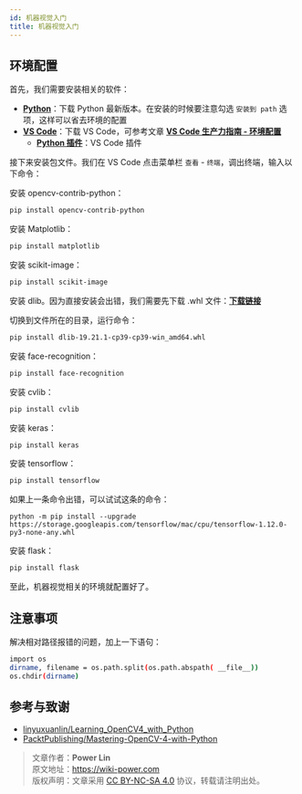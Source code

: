 ```yaml
---
id: 机器视觉入门
title: 机器视觉入门
---
```


## 环境配置

首先，我们需要安装相关的软件：

- [**Python**](https://www.python.org/downloads/)：下载 Python 最新版本。在安装的时候要注意勾选 `安装到 path` 选项，这样可以省去环境的配置
- [**VS Code**](https://code.visualstudio.com/)：下载 VS Code，可参考文章 [**VS Code 生产力指南 - 环境配置**](https://wiki-power.com/VSCode%E7%94%9F%E4%BA%A7%E5%8A%9B%E6%8C%87%E5%8D%97-%E7%8E%AF%E5%A2%83%E9%85%8D%E7%BD%AE)
  - [**Python 插件**](https://marketplace.visualstudio.com/items?itemName=ms-python.python)：VS Code 插件

接下来安装包文件。我们在 VS Code 点击菜单栏 `查看` - `终端`，调出终端，输入以下命令：

安装 opencv-contrib-python：

```bash
pip install opencv-contrib-python
```

安装 Matplotlib：

```bash
pip install matplotlib
```

安装 scikit-image：

```bash
pip install scikit-image
```

安装 dlib。因为直接安装会出错，我们需要先下载 .whl 文件：[**下载链接**](https://cdn.jsdelivr.net/gh/linyuxuanlin/File-host/software-development/dlib-19.21.1-cp39-cp39-win_amd64.whl)

切换到文件所在的目录，运行命令：

```bash
pip install dlib-19.21.1-cp39-cp39-win_amd64.whl
```

安装 face-recognition：

```bash
pip install face-recognition
```

安装 cvlib：

```bash
pip install cvlib
```

安装 keras：

```bash
pip install keras
```

安装 tensorflow：

```bash
pip install tensorflow
```

如果上一条命令出错，可以试试这条的命令：

```
python -m pip install --upgrade https://storage.googleapis.com/tensorflow/mac/cpu/tensorflow-1.12.0-py3-none-any.whl
```

安装 flask：

```bash
pip install flask
```

至此，机器视觉相关的环境就配置好了。

## 注意事项

解决相对路径报错的问题，加上一下语句：

```bash
import os
dirname, filename = os.path.split(os.path.abspath( __file__))
os.chdir(dirname)
```

## 参考与致谢

- [linyuxuanlin/Learning_OpenCV4_with_Python](https://github.com/linyuxuanlin/Learning_OpenCV4_with_Python)
- [PacktPublishing/Mastering-OpenCV-4-with-Python](https://github.com/PacktPublishing/Mastering-OpenCV-4-with-Python)

> 文章作者：**Power Lin**  
> 原文地址：<https://wiki-power.com>  
> 版权声明：文章采用 [CC BY-NC-SA 4.0](https://creativecommons.org/licenses/by/4.0/deed.zh) 协议，转载请注明出处。
